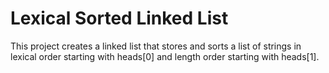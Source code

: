 # Lexical Sorted Linked List
This project creates a linked list that stores and sorts a list of strings in lexical order starting with heads[0] and length order starting with heads[1].

